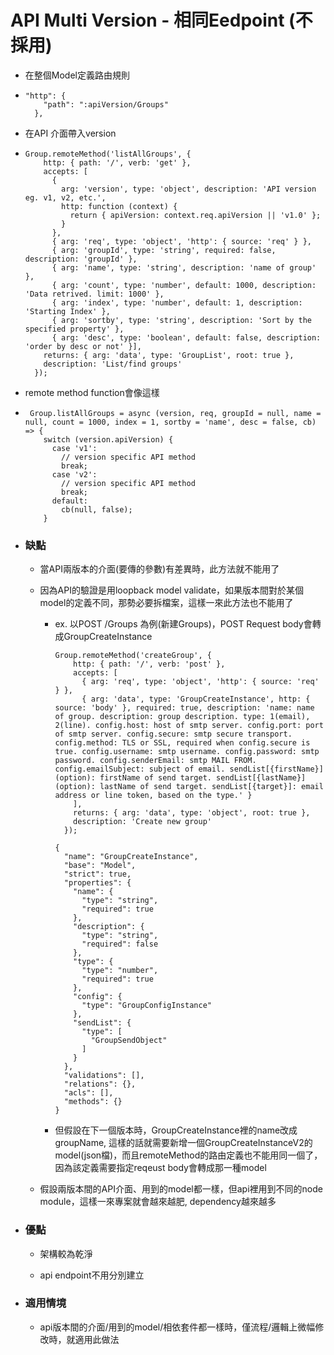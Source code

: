 # API Multi Version - 相同Eedpoint \(不採用\)

* 在整個Model定義路由規則

* ```
  "http": {
      "path": ":apiVersion/Groups"
    },
  ```
* 在API 介面帶入version
* ```
  Group.remoteMethod('listAllGroups', {
      http: { path: '/', verb: 'get' },
      accepts: [
        {
          arg: 'version', type: 'object', description: 'API version eg. v1, v2, etc.',
          http: function (context) {
            return { apiVersion: context.req.apiVersion || 'v1.0' };
          }
        },
        { arg: 'req', type: 'object', 'http': { source: 'req' } },
        { arg: 'groupId', type: 'string', required: false, description: 'groupId' },
        { arg: 'name', type: 'string', description: 'name of group' },
        { arg: 'count', type: 'number', default: 1000, description: 'Data retrived. limit: 1000' },
        { arg: 'index', type: 'number', default: 1, description: 'Starting Index' },
        { arg: 'sortby', type: 'string', description: 'Sort by the specified property' },
        { arg: 'desc', type: 'boolean', default: false, description: 'order by desc or not' }],
      returns: { arg: 'data', type: 'GroupList', root: true },
      description: 'List/find groups'
    });
  ```
* remote method function會像這樣
* ```
   Group.listAllGroups = async (version, req, groupId = null, name = null, count = 1000, index = 1, sortby = 'name', desc = false, cb) => {
      switch (version.apiVersion) {
        case 'v1':
          // version specific API method
          break;
        case 'v2':
          // version specific API method
          break;
        default:
          cb(null, false);
      }
  ```
* ### 缺點

  * 當API兩版本的介面\(要傳的參數\)有差異時，此方法就不能用了
  * 因為API的驗證是用loopback model validate，如果版本間對於某個model的定義不同，那勢必要拆檔案，這樣一來此方法也不能用了

    * ex.  以POST /Groups 為例\(新建Groups\)，POST Request body會轉成GroupCreateInstance

      ```
      Group.remoteMethod('createGroup', {
          http: { path: '/', verb: 'post' },
          accepts: [
            { arg: 'req', type: 'object', 'http': { source: 'req' } },
            { arg: 'data', type: 'GroupCreateInstance', http: { source: 'body' }, required: true, description: 'name: name of group. description: group description. type: 1(email), 2(line). config.host: host of smtp server. config.port: port of smtp server. config.secure: smtp secure transport. config.method: TLS or SSL, required when config.secure is true. config.username: smtp username. config.password: smtp password. config.senderEmail: smtp MAIL FROM. config.emailSubject: subject of email. sendList[{firstName}] (option): firstName of send target. sendList[{lastName}] (option): lastName of send target. sendList[{target}]: email address or line token, based on the type.' }
          ],
          returns: { arg: 'data', type: 'object', root: true },
          description: 'Create new group'
        });
      ```

      ```
      {
        "name": "GroupCreateInstance",
        "base": "Model",
        "strict": true,
        "properties": {
          "name": {
            "type": "string",
            "required": true
          },
          "description": {
            "type": "string",
            "required": false
          },
          "type": {
            "type": "number",
            "required": true
          },
          "config": {
            "type": "GroupConfigInstance"
          },
          "sendList": {
            "type": [
              "GroupSendObject"
            ]
          }
        },
        "validations": [],
        "relations": {},
        "acls": [],
        "methods": {}
      }
      ```

    * 但假設在下一個版本時，GroupCreateInstance裡的name改成groupName, 這樣的話就需要新增一個GroupCreateInstanceV2的model\(json檔\)，而且remoteMethod的路由定義也不能用同一個了，因為該定義需要指定reqeust body會轉成那一種model

  * 假設兩版本間的API介面、用到的model都一樣，但api裡用到不同的node module，這樣一來專案就會越來越肥, dependency越來越多
* ### 優點

  * 架構較為乾淨

  * api endpoint不用分別建立
* ### 適用情境

  * api版本間的介面/用到的model/相依套件都一樣時，僅流程/邏輯上微幅修改時，就適用此做法

## 



